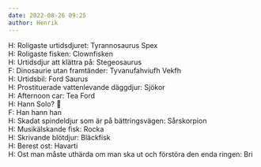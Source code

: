 ```yaml
---
date: 2022-08-26 09:25
author: Henrik
---
```

H: Roligaste urtidsdjuret: Tyrannosaurus Spex   
H: Roligaste fisken: Clownfisken   
H: Urtidsdjur att klättra på: Stegeosaurus   
F: Dinosaurie utan framtänder: Tyvanufahviufh Vekfh   
H: Urtidsbil: Ford Saurus   
H: Prostituerade vattenlevande däggdjur: Sjökor   
H: Afternoon car: Tea Ford   
H: Hann Solo? 🤭   
F: Han hann han   
H: Skadat spindeldjur som är på bättringsvägen: Sårskorpion   
H: Musikälskande fisk: Rocka   
H: Skrivande blötdjur: Bläckfisk   
H: Berest ost: Havarti   
H: Ost man måste uthärda om man ska ut och förstöra den enda ringen: Bri   
